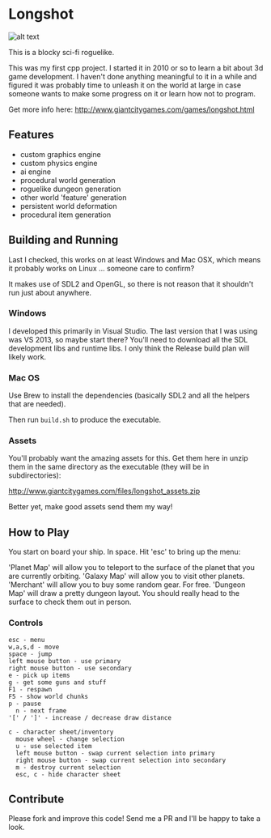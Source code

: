 # Longshot
![alt text](http://www.giantcitygames.com/images/longshot_screen.jpg "Longshot Screenshot")

This is a blocky sci-fi roguelike.

This was my first cpp project. I started it in 2010 or so to learn a bit about 3d game development. I haven't done anything meaningful to it in a while and figured it was probably time to unleash it on the world at large in case someone wants to make some progress on it or learn how not to program.

Get more info here: http://www.giantcitygames.com/games/longshot.html

## Features
* custom graphics engine
* custom physics engine
* ai engine
* procedural world generation
* roguelike dungeon generation
* other world 'feature' generation
* persistent world deformation
* procedural item generation

## Building and Running
Last I checked, this works on at least Windows and Mac OSX, which means it probably works on Linux ... someone care to confirm?

It makes use of SDL2 and OpenGL, so there is not reason that it shouldn't run just about anywhere.

### Windows
I developed this primarily in Visual Studio. The last version that I was using was VS 2013, so maybe start there? You'll need to download all the SDL development libs and runtime libs. I only think the Release build plan will likely work.

### Mac OS
Use Brew to install the dependencies (basically SDL2 and all the helpers that are needed).

Then run ```build.sh``` to produce the executable.

### Assets
You'll probably want the amazing assets for this. Get them here in unzip them in the same directory as the executable (they will be in subdirectories):

http://www.giantcitygames.com/files/longshot_assets.zip

Better yet, make good assets send them my way!

## How to Play
You start on board your ship. In space. Hit 'esc' to bring up the menu:

'Planet Map' will allow you to teleport to the surface of the planet that you are currently orbiting.
'Galaxy Map' will allow you to visit other planets.
'Merchant' will allow you to buy some random gear. For free.
'Dungeon Map' will draw a pretty dungeon layout. You should really head to the surface to check them out in person.

### Controls
```
esc - menu
w,a,s,d - move
space - jump
left mouse button - use primary
right mouse button - use secondary
e - pick up items
g - get some guns and stuff
F1 - respawn
F5 - show world chunks
p - pause
  n - next frame
'[' / ']' - increase / decrease draw distance

c - character sheet/inventory
  mouse wheel - change selection
  u - use selected item
  left mouse button - swap current selection into primary
  right mouse button - swap current selection into secondary
  m - destroy current selection
  esc, c - hide character sheet
```

## Contribute
Please fork and improve this code! Send me a PR and I'll be happy to take a look.
